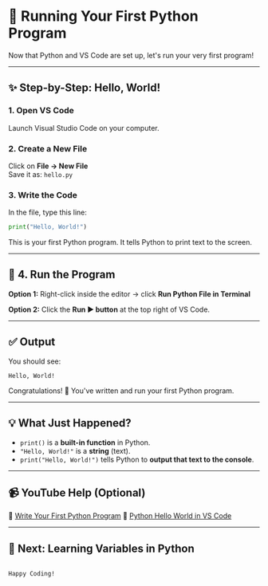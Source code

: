 
# 🚀 Running Your First Python Program

Now that Python and VS Code are set up, let's run your very first program!

---

## ✨ Step-by-Step: Hello, World!

### 1. Open VS Code  
Launch Visual Studio Code on your computer.

### 2. Create a New File  
Click on **File → New File**  
Save it as: `hello.py`

### 3. Write the Code  
In the file, type this line:

```python
print("Hello, World!")
````

This is your first Python program. It tells Python to print text to the screen.

---

## 🧪 4. Run the Program

**Option 1:**
Right-click inside the editor → click **Run Python File in Terminal**

**Option 2:**
Click the **Run ▶ button** at the top right of VS Code.

---

## ✅ Output

You should see:

```
Hello, World!
```

Congratulations! 🎉
You've written and run your first Python program.

---

## 💡 What Just Happened?

* `print()` is a **built-in function** in Python.
* `"Hello, World!"` is a **string** (text).
* `print("Hello, World!")` tells Python to **output that text to the console**.

---

## 📹 YouTube Help (Optional)

🎥 [Write Your First Python Program](https://www.youtube.com/watch?v=kn0x4h8N5QA)
🎥 [Python Hello World in VS Code](https://www.youtube.com/watch?v=F2zWZpPBqE8)

---

## 🚀 Next: Learning Variables in Python

```

Happy Coding!
```
